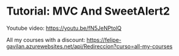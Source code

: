 # Tutorial: MVC And SweetAlert2

Youtube video: https://youtu.be/fN5JeNPtolQ

All my courses with a discount: https://felipe-gavilan.azurewebsites.net/api/Redireccion?curso=all-my-courses
